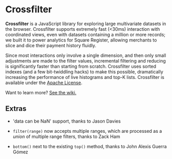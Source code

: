 # Crossfilter

**Crossfilter** is a JavaScript library for exploring large multivariate datasets in the browser. Crossfilter supports extremely fast (<30ms) interaction with coordinated views, even with datasets containing a million or more records; we built it to power analytics for Square Register, allowing merchants to slice and dice their payment history fluidly.

Since most interactions only involve a single dimension, and then only small adjustments are made to the filter values, incremental filtering and reducing is significantly faster than starting from scratch. Crossfilter uses sorted indexes (and a few bit-twiddling hacks) to make this possible, dramatically increasing the perfor­mance of live histograms and top-K lists. Crossfilter is available under the [Apache License](/square/crossfilter/blob/master/LICENSE).

Want to learn more? [See the wiki.](https://github.com/square/crossfilter/wiki)


## Extras

- 'data can be NaN' support, thanks to Jason Davies

- `filter(range)` now accepts multiple ranges, which are processed as a _union_ of multiple range filters, thanks to Zack Ham

- `bottom()` next to the existing `top()` method, thanks to John Alexis Guerra Gómez

